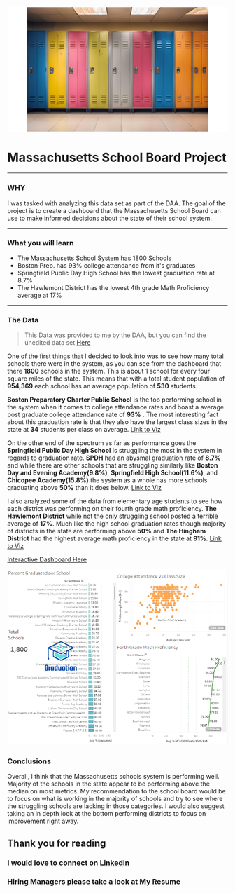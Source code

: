 <img src="images/lockers.png?raw=true"/>

# Massachusetts School Board Project

---

### WHY 

I was tasked with analyzing this data set as part of the DAA. The goal of the project is to create a dashboard that the Massachusetts School Board can use to make informed decisions about the state of their school system. 

---

### What you will learn

<ul>
<li>The Massachusetts School System has 1800 Schools</li>
<li>Boston Prep. has 93% college attendance from it's graduates</li>
<li>Springfield Public Day High School has the lowest graduation rate at 8.7%</li>
<li>The Hawlemont District has the lowest 4th grade Math Proficiency average at 17%</li>
</ul>

---

### The Data

>This Data was provided to me by the DAA, but you can find the unedited data set [Here](https://www.kaggle.com/datasets/ndalziel/massachusetts-public-schools-data)

  One of the first things that I decided to look into was to see how many total schools there were in the system, as you can see from the dashboard that there **1800** schools in the system. This is about 1 school for every four square miles of the state. This means that with a total student population of **954,369** each school has an average population of **530** students. 

  **Boston Preparatory Charter Public School** is the top performing school in the system when it comes to college attendance rates and boast a average post graduate college attendance rate of **93%** . The most interesting fact about this graduation rate is that they also have the largest class sizes in the state at **34** students per class on average. [Link to Viz](https://public.tableau.com/app/profile/kyle.harrison1329/viz/CollegeAttendanceVsClassSize/CollegeAttendanceVsClassSize?publish=yes)

  On the other end of the spectrum as far as performance goes the **Springfield Public Day High School** is struggling the most in the system in regards to graduation rate. **SPDH** had an abysmal graduation rate of **8.7%** and while there are other schools that are struggling similarly like **Boston Day and Evening Academy(9.8%)**, **Springfield High School(11.6%)**, and **Chicopee Academy(15.8%)** the system as a whole has more schools graduating above **50%** than it does below. [Link to Viz](https://public.tableau.com/app/profile/kyle.harrison1329/viz/PercentGraduatedperSchool/PercentGraduatedperSchool?publish=yes)

 I also analyzed some of the data from elementary age students to see how each district was performing on their fourth grade math proficiency. **The Hawlemont District** while not the only struggling school posted a terrible average of **17%**. Much like the high school graduation rates though majority of districts in the state are performing above **50%** and **The Hingham District** had the highest average math proficiency in the state at **91%**. [Link to Viz](https://public.tableau.com/app/profile/kyle.harrison1329/viz/4thGradeMathProficiency/ForthGradeMathProficiency?publish=yes) 

 [Interactive Dashboard Here](https://public.tableau.com/app/profile/kyle.harrison1329/viz/MassSchoolBoard/MassSchoolDashboard?publish=yes)

<img src="images/Screenshot 2024-07-23 153236.png?raw=true"/>

 ### Conclusions

 Overall, I think that the Massachusetts schools system is performing well. Majority of the schools in the state appear to be performing above the median on most metrics. My recommendation to the school board would be to focus on what is working in the majority of schools and try to see where the struggling schools are lacking in those categories. I would also suggest taking an in depth look at the bottom performing districts to focus on improvement right away. 

 ## Thank you for reading
 
 ### I would love to connect on [LinkedIn](www.linkedin.com/in/kyle-harrison-data-analytics)

 ### Hiring Managers please take a look at [My Resume](https://github.com/kyleharrison687/kyleharrison687/blob/master/files/Kyle%20Harrison%20Resume%202024.pdf)


 





